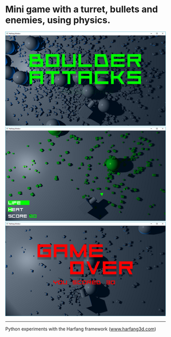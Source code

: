 # Mini game with a turret, bullets and enemies, using physics.

![Title Screen](https://raw.githubusercontent.com/astrofra/harfang-python-experiments/master/game-turret/screenshots/title.png)
![Game Screen](https://raw.githubusercontent.com/astrofra/harfang-python-experiments/master/game-turret/screenshots/game.png)
![Game over Screen](https://raw.githubusercontent.com/astrofra/harfang-python-experiments/master/game-turret/screenshots/game_over.png)

-----------------------------------------------------------------
Python experiments with the Harfang framework (www.harfang3d.com)
